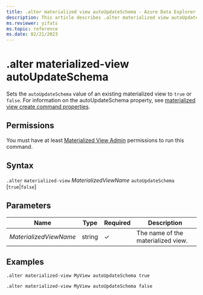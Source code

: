 ```yaml
---
title: .alter materialized view autoUpdateSchema - Azure Data Explorer
description: This article describes .alter materialized view autoUpdateSchema in Azure Data Explorer.
ms.reviewer: yifats
ms.topic: reference
ms.date: 02/21/2023
---
```


# .alter materialized-view autoUpdateSchema

Sets the `autoUpdateSchema` value of an existing materialized view to `true` or `false`. For information on the autoUpdateSchema property, see [materialized view create command properties](materialized-view-create.md#properties).

## Permissions

You must have at least [Materialized View Admin](../access-control/role-based-access-control.md) permissions to run this command.

## Syntax

`.alter` `materialized-view` *MaterializedViewName* `autoUpdateSchema` [`true`|`false`]

## Parameters

| Name | Type | Required | Description |
|--|--|--|--|
| *MaterializedViewName* | string | &check; | The name of the materialized view. |

## Examples

```kusto
.alter materialized-view MyView autoUpdateSchema true

.alter materialized-view MyView autoUpdateSchema false
```
